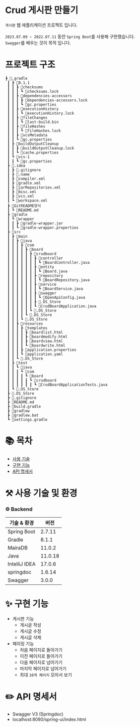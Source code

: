 # Crud 게시판 만들기

`게시판` 웹 애플리케이션 프로젝트 입니다. <br/><br/>
`2023.07.09 ~ 2022.07.11` 동안 `Spring Boot`를 사용해 구현했습니다.<br>
`Swagger`를 배우는 것이 목적 입니다.<br>

# 프로젝트 구조

```
┣ 📂.gradle
 ┃ ┣ 📂8.1.1
 ┃ ┃ ┣ 📂checksums
 ┃ ┃ ┃ ┗ 📜checksums.lock
 ┃ ┃ ┣ 📂dependencies-accessors
 ┃ ┃ ┃ ┣ 📜dependencies-accessors.lock
 ┃ ┃ ┃ ┗ 📜gc.properties
 ┃ ┃ ┣ 📂executionHistory
 ┃ ┃ ┃ ┗ 📜executionHistory.lock
 ┃ ┃ ┣ 📂fileChanges
 ┃ ┃ ┃ ┗ 📜last-build.bin
 ┃ ┃ ┣ 📂fileHashes
 ┃ ┃ ┃ ┗ 📜fileHashes.lock
 ┃ ┃ ┣ 📂vcsMetadata
 ┃ ┃ ┗ 📜gc.properties
 ┃ ┣ 📂buildOutputCleanup
 ┃ ┃ ┣ 📜buildOutputCleanup.lock
 ┃ ┃ ┗ 📜cache.properties
 ┃ ┗ 📂vcs-1
 ┃ ┃ ┗ 📜gc.properties
 ┣ 📂.idea
 ┃ ┣ 📜.gitignore
 ┃ ┣ 📜.name
 ┃ ┣ 📜compiler.xml
 ┃ ┣ 📜gradle.xml
 ┃ ┣ 📜jarRepositories.xml
 ┃ ┣ 📜misc.xml
 ┃ ┣ 📜vcs.xml
 ┃ ┗ 📜workspace.xml
 ┣ 📂GitREADME양식
 ┃ ┗ 📜README.md
 ┣ 📂gradle
 ┃ ┗ 📂wrapper
 ┃ ┃ ┣ 📜gradle-wrapper.jar
 ┃ ┃ ┗ 📜gradle-wrapper.properties
 ┣ 📂src
 ┃ ┣ 📂main
 ┃ ┃ ┣ 📂java
 ┃ ┃ ┃ ┣ 📂com
 ┃ ┃ ┃ ┃ ┣ 📂board
 ┃ ┃ ┃ ┃ ┃ ┣ 📂crudboard
 ┃ ┃ ┃ ┃ ┃ ┃ ┣ 📂controller
 ┃ ┃ ┃ ┃ ┃ ┃ ┃ ┗ 📜BoardController.java
 ┃ ┃ ┃ ┃ ┃ ┃ ┣ 📂entity
 ┃ ┃ ┃ ┃ ┃ ┃ ┃ ┗ 📜Board.java
 ┃ ┃ ┃ ┃ ┃ ┃ ┣ 📂repository
 ┃ ┃ ┃ ┃ ┃ ┃ ┃ ┗ 📜BoardRepository.java
 ┃ ┃ ┃ ┃ ┃ ┃ ┣ 📂service
 ┃ ┃ ┃ ┃ ┃ ┃ ┃ ┗ 📜BoardService.java
 ┃ ┃ ┃ ┃ ┃ ┃ ┣ 📂swagger
 ┃ ┃ ┃ ┃ ┃ ┃ ┃ ┗ 📜OpenApiConfig.java
 ┃ ┃ ┃ ┃ ┃ ┃ ┣ 📜.DS_Store
 ┃ ┃ ┃ ┃ ┃ ┃ ┗ 📜CrudBoardApplication.java
 ┃ ┃ ┃ ┃ ┃ ┗ 📜.DS_Store
 ┃ ┃ ┃ ┃ ┗ 📜.DS_Store
 ┃ ┃ ┃ ┗ 📜.DS_Store
 ┃ ┃ ┣ 📂resources
 ┃ ┃ ┃ ┣ 📂templates
 ┃ ┃ ┃ ┃ ┣ 📜boardlist.html
 ┃ ┃ ┃ ┃ ┣ 📜boardmodify.html
 ┃ ┃ ┃ ┃ ┣ 📜boardview.html
 ┃ ┃ ┃ ┃ ┗ 📜boardwrite.html
 ┃ ┃ ┃ ┣ 📜application.properties
 ┃ ┃ ┃ ┗ 📜application.yaml
 ┃ ┃ ┗ 📜.DS_Store
 ┃ ┣ 📂test
 ┃ ┃ ┗ 📂java
 ┃ ┃ ┃ ┗ 📂com
 ┃ ┃ ┃ ┃ ┗ 📂board
 ┃ ┃ ┃ ┃ ┃ ┗ 📂crudboard
 ┃ ┃ ┃ ┃ ┃ ┃ ┗ 📜CrudBoardApplicationTests.java
 ┃ ┗ 📜.DS_Store
 ┣ 📜.DS_Store
 ┣ 📜.gitignore
 ┣ 📜README.md
 ┣ 📜build.gradle
 ┣ 📜gradlew
 ┣ 📜gradlew.bat
 ┗ 📜settings.gradle
```

# 📚 목차

- [사용 기술](#-사용-기술-및-환경)
- [구현 기능](#-구현-기능)
- [API 명세서](#-API-명세서)

# ⚒️ 사용 기술 및 환경

### ⚙️ Backend

| 기술 & 환경   | 버전    |
| ------------- | ------- |
| Spring Boot   | 2.7.11  |
| Gradle        | 8.1.1   |
| MairaDB       | 11.0.2  |
| Java          | 11.0.18 |
| IntelliJ IDEA | 17.0.6  |
| springdoc     | 1.6.14  |
| Swagger       | 3.0.0   |

# ✨ 구현 기능

- 게시판 기능
  - 게시글 작성
  - 게시글 수정
  - 게시글 삭제
- 페이징 기능
  - 처음 페이지로 돌아가기
  - 이전 페이지로 돌아가기
  - 다음 페이지로 넘어가기
  - 마지막 페이지로 넘어가기
  - 최대 `10개 페이지` 모아서 보기

# ✏️ API 명세서

- Swagger V3 (Springdoc)
- localhost:8080/spring-ui/index.html
